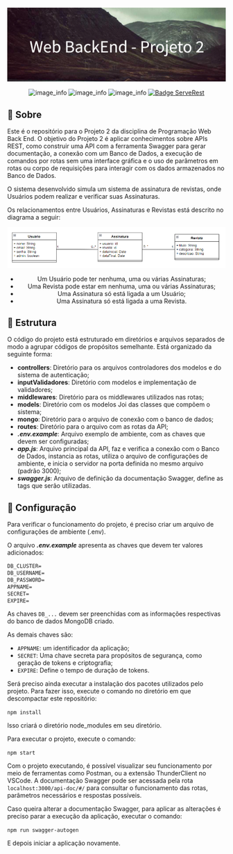 <div align="center">

![image_info](./assets/banner.png)

![image_info](https://img.shields.io/badge/Aluno-Lucas_Costa_Fuganti-purple)
![image_info](https://img.shields.io/badge/RA-2209675-red)
![image_info](https://img.shields.io/badge/Professor-Adriano_Rivolli-blue)
[![Badge ServeRest](https://img.shields.io/badge/Tema-Assinatura_de_Revistas-green)](https://github.com/ServeRest/ServeRest/)

</div>

## 💬 Sobre

Este é o repositório para o Projeto 2 da disciplina de Programação Web Back End. O objetivo do Projeto 2 é aplicar conhecimentos sobre APIs REST, como construir uma API com a ferramenta Swagger para gerar documentação, a conexão com um Banco de Dados, a execução de comandos por rotas sem uma interface gráfica e o uso de parâmetros em rotas ou corpo de requisições para interagir com os dados armazenados no Banco de Dados.

O sistema desenvolvido simula um sistema de assinatura de revistas, onde Usuários podem realizar e verificar suas Assinaturas.

Os relacionamentos entre Usuários, Assinaturas e Revistas está descrito no diagrama a seguir:

<div align="center">

![image_info](./assets/diagrama.png)

- Um Usuário pode ter nenhuma, uma ou várias Assinaturas;
- Uma Revista pode estar em nenhuma, uma ou várias Assinaturas;
- Uma Assinatura só está ligada a um Usuário;
- Uma Assinatura só está ligada a uma Revista.

</div>

## 🔧 Estrutura

O código do projeto está estruturado em diretórios e arquivos separados de modo a agrupar códigos de propósitos semelhante. Está organizado da seguinte forma:

- **controllers**: Diretório para os arquivos controladores dos modelos e do sistema de autenticação;
- **inputValidadores**: Diretório com modelos e implementação de validadores;
- **middlewares**: Diretório para os middlewares utilizados nas rotas;
- **models**: Diretório com os modelos Joi das classes que compõem o sistema;
- **mongo**: Diretório para o arquivo de conexão com o banco de dados;
- **routes**: Diretório para o arquivo com as rotas da API;
- ***.env.example***: Arquivo exemplo de ambiente, com as chaves que devem ser configuradas;
- ***app.js***: Arquivo principal da API, faz e verifica a conexão com o Banco de Dados, instancia as rotas, utiliza o arquivo de configurações de ambiente, e inicia o servidor na porta definida no mesmo arquivo (padrão 3000);
- ***swagger.js***: Arquivo de definição da documentação Swagger, define as tags que serão utilizadas.

## 📝 Configuração

Para verificar o funcionamento do projeto, é preciso criar um arquivo de configurações de ambiente (.env).

O arquivo ***.env.example*** apresenta as chaves que devem ter valores adicionados:

```
DB_CLUSTER=
DB_USERNAME=
DB_PASSWORD=
APPNAME=
SECRET=
EXPIRE=
```

As chaves `DB_...` devem ser preenchidas com as informações respectivas do banco de dados MongoDB criado.

As demais chaves são:

- `APPNAME`: um identificador da aplicação;
- `SECRET`: Uma chave secreta para propósitos de segurança, como geração de tokens e criptografia;
- `EXPIRE`: Define o tempo de duração de tokens.

Será preciso ainda executar a instalação dos pacotes utilizados pelo projeto.
Para fazer isso, execute o comando no diretório em que descompactar este repositório:

`npm install`

Isso criará o diretório node_modules em seu diretório.

Para executar o projeto, execute o comando:

`npm start`

Com o projeto executando, é possível visualizar seu funcionamento por meio de ferramentas como Postman, ou a extensão ThunderClient no VSCode. A documentação Swagger pode ser acessada pela rota `localhost:3000/api-doc/#/` para consultar o funcionamento das rotas, parâmetros necessários e respostas possíveis.

Caso queira alterar a documentação Swagger, para aplicar as alterações é preciso parar a execução da aplicação, executar o comando:

`npm run swagger-autogen`

E depois iniciar a aplicação novamente.
